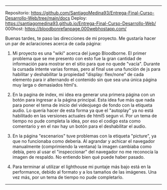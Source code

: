 
_______________________________________________________________

Repositorio: https://github.com/SantiagoMedina93/Entrega-Final-Curso-Desarrollo-Web/tree/main/docs
Deploy: https://santiagomedina93.github.io/Entrega-Final-Curso-Desarrollo-Web/
000host: https://bloodbonrefanpage.000webhostapp.com/

Buenas tardes, te paso las direcciones de mi proyecto. Me gustaría hacer un par de aclaraciones acerca de cada página:

1) Mi proyecto es una "wiki" acerca del juego Bloodborne. El primer problema que se me presento con esto fue la gran cantidad de información para mostrar en el sitio para que no quede "vacía". Durante la cursada intente varias formas, pero al final use una función de js para habilitar y deshabilitar la propiedad "display: flex/none" de cada elemento para ir alternando el contenido sin que sea una única página muy larga o demasiados html's.

2) En la pagina de index, mi idea era generar una primera página con un botón para ingresar a la página principal. Esta idea fue más que nada para poner el tema de inicio del videojuego de fondo con la etiqueta audio. Lo quería hacer de esta forma ya que el "autoplay" ya no está habilitado en las versiones actuales de html5 segun vi. Por un tema de tiempo no pude completa la idea, por eso el codigo esta como comentario y en el nav hay un botón para el deshabilitar el audio. 

3) En la página "escenarios" tuve problemas con la etiqueta "picture", ya que no funcionaba como debería. Al agrandar y achicar el navegador manualmente (comprimiendo la ventana) la imagen cambiaba como debía, pero al usar el "inspeccionar" del navegador no me reconocía la imagen de respaldo. No entiendo bien qué puede haber pasado. 

4) Para terminar al utilizar el lighthouse mi puntaje más bajo está en la performance, debido al formato y a los tamaños de las imágenes.
Una vez más, por un tema de tiempo no pude completarlo.

_______________________________________________________________